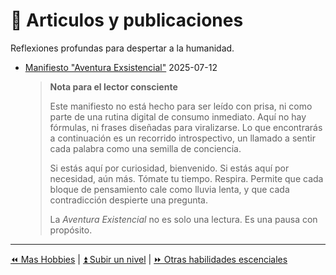 # 📄 Articulos y publicaciones

Reflexiones profundas para despertar a la humanidad.

- [Manifiesto "Aventura Exsistencial"](./existential-adventure.md) 2025-07-12
  > **Nota para el lector consciente**  
  >
  > Este manifiesto no está hecho para ser leído con prisa, ni como parte de una rutina digital de consumo inmediato. Aquí no hay fórmulas, ni frases diseñadas para viralizarse. Lo que encontrarás a continuación es un recorrido introspectivo, un llamado a sentir cada palabra como una semilla de conciencia.  
  >
  > Si estás aquí por curiosidad, bienvenido. Si estás aquí por necesidad, aún más. Tómate tu tiempo. Respira. Permite que cada bloque de pensamiento cale como lluvia lenta, y que cada contradicción despierte una pregunta.  
  >
  > La *Aventura Existencial* no es solo una lectura. Es una pausa con propósito.

---

[⏪ Mas Hobbies](/hobbies/README.md) | [⏫ Subir un nivel](../README.md) | [⏩ Otras habilidades escenciales](/skills/essential/README.md)
